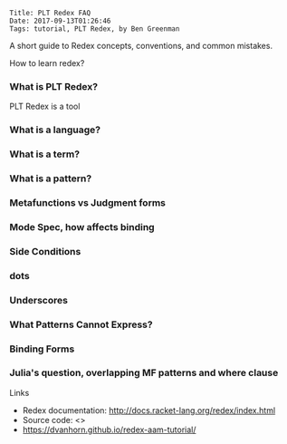     Title: PLT Redex FAQ
    Date: 2017-09-13T01:26:46
    Tags: tutorial, PLT Redex, by Ben Greenman

A short guide to Redex concepts, conventions, and common mistakes.

<!-- more -->

How to learn redex?

### What is PLT Redex?

PLT Redex is a tool 


### What is a language?

### What is a term?

### What is a pattern?

### Metafunctions vs Judgment forms

### Mode Spec, how affects binding

### Side Conditions

### dots

### Underscores

### What Patterns Cannot Express?

### Binding Forms


### Julia's question, overlapping MF patterns and where clause


Links
- Redex documentation: <http://docs.racket-lang.org/redex/index.html>
- Source code: <>
- <https://dvanhorn.github.io/redex-aam-tutorial/>
